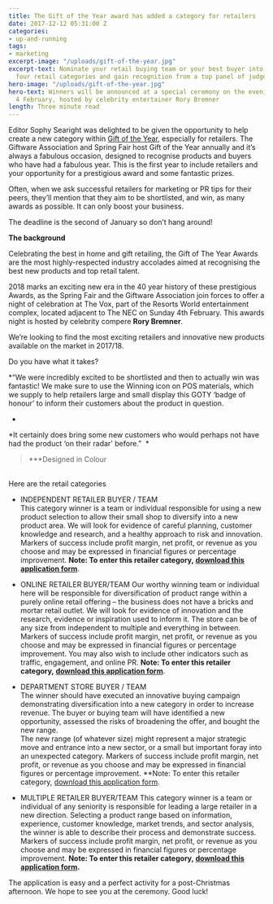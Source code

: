 ```yaml
---
title: The Gift of the Year award has added a category for retailers
date: 2017-12-12 05:31:00 Z
categories:
- up-and-running
tags:
- marketing
excerpt-image: "/uploads/gift-of-the-year.jpg"
excerpt-text: Nominate your retail buying team or your best buyer into one of the
  four retail categories and gain recognition from a top panel of judges
hero-image: "/uploads/gift-of-the-year.jpg"
hero-text: Winners will be announced at a special ceremony on the evening of Sunday
  4 February, hosted by celebrity entertainer Rory Bremner
length: Three minute read
---
```


Editor Sophy Searight was delighted to be given the opportunity to help create a new category within [Gift of the Year](https://www.giftoftheyear.co.uk/), especially for retailers. The Giftware Association and Spring Fair host Gift of the Year annually and it’s always a fabulous occasion, designed to recognise products and buyers who have had a fabulous year. This is the first year to include retailers and your opportunity for a prestigious award and some fantastic prizes.

Often, when we ask successful retailers for marketing or PR tips for their peers, they’ll mention that they aim to be shortlisted, and win, as many awards as possible. It can only boost your business.

The deadline is the second of January so don’t hang around!

**The background**

Celebrating the best in home and gift retailing, the Gift of The Year Awards are the most highly-respected industry accolades aimed at recognising the best new products and top retail talent.

2018 marks an exciting new era in the 40 year history of these prestigious Awards, as the Spring Fair and the Giftware Association join forces to offer a night of celebration at The Vox, part of the Resorts World entertainment complex, located adjacent to The NEC on Sunday 4th February. This awards night is hosted by celebrity compere **Rory Bremner**.

We’re looking to find the most exciting retailers and innovative new products available on the market in 2017/18.

 Do you have what it takes?
 


 \*“We were incredibly excited to be shortlisted and then to actually win was fantastic! We make sure to use the Winning icon on POS materials, which we supply to help retailers large and small display this GOTY ‘badge of honour’ to inform their customers about the product in question.

* 

 \*It certainly does bring some new customers who would perhaps not have had the product ‘on their radar' before.”  \*

> \*\*\*Designed in Colour


\
Here are the retail categories

* INDEPENDENT RETAILER BUYER / TEAM\
  This category winner is a team or individual responsible for using a new product selection to allow their small shop to diversify into a new product area. We will look for evidence of careful planning, customer knowledge and research, and a healthy approach to risk and innovation. Markers of success include profit margin, net profit, or revenue as you choose and may be expressed in financial figures or percentage improvement. **Note: To enter this retailer category, [download this application form](https://gallery.mailchimp.com/9fabf33666fd137a8c6bce059/files/4d7510e7-8a50-4708-8988-e8206d152029/Retailer_Application_Form.01.docx)**.

* ONLINE RETAILER BUYER/TEAM
  Our worthy winning team or individual here will be responsible for diversification of product range within a purely online retail offering – the business does not have a bricks and mortar retail outlet. We will look for evidence of innovation and the research, evidence or inspiration used to inform it. The store can be of any size from independent to multiple and everything in between. Markers of success include profit margin, net profit, or revenue as you choose and may be expressed in financial figures or percentage improvement. You may also wish to include other indicators such as traffic, engagement, and online PR. **Note: To enter this retailer category, [download this application form](https://gallery.mailchimp.com/9fabf33666fd137a8c6bce059/files/4d7510e7-8a50-4708-8988-e8206d152029/Retailer_Application_Form.01.docx)**.

* DEPARTMENT STORE BUYER / TEAM
  \
  The winner should have executed an innovative buying campaign demonstrating diversification into a new category in order to increase revenue. The buyer or buying team will have identified a new opportunity, assessed the risks of broadening the offer, and bought the new range.
  \
  The new range (of whatever size) might represent a major strategic move and entrance into a new sector, or a small but important foray into an unexpected category. Markers of success include profit margin, net profit, or revenue as you choose and may be expressed in financial figures or percentage improvement. \*\*Note: To enter this retailer category, [download this application form](https://gallery.mailchimp.com/9fabf33666fd137a8c6bce059/files/4d7510e7-8a50-4708-8988-e8206d152029/Retailer_Application_Form.01.docx).
  

* MULTIPLE RETAILER BUYER/TEAM
  This category winner is a team or individual of any seniority is responsible for leading a large retailer in a new direction. Selecting a product range based on information, experience, customer knowledge, market trends, and sector analysis, the winner is able to describe their process and demonstrate success. Markers of success include profit margin, net profit, or revenue as you choose and may be expressed in financial figures or percentage improvement. **Note: To enter this retailer category, [download this application form](https://gallery.mailchimp.com/9fabf33666fd137a8c6bce059/files/4d7510e7-8a50-4708-8988-e8206d152029/Retailer_Application_Form.01.docx).**
  

The application is easy and a perfect activity for a post-Christmas afternoon. We hope to see you at the ceremony. Good luck!